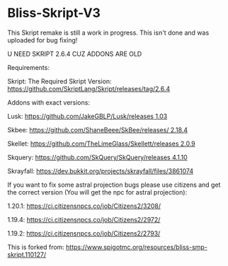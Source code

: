 # Bliss-Skript-V3
This Skript remake is still a work in progress. This isn't done and was uploaded for bug fixing!

U NEED SKRIPT 2.6.4 CUZ ADDONS ARE OLD

Requirements:

  Skript:
  The Required Skript Version: https://github.com/SkriptLang/Skript/releases/tag/2.6.4


  Addons with exact versions:

  Lusk: [https://github.com/JakeGBLP/Lusk/releases 1.03](https://github.com/JakeGBLP/Lusk/releases/tag/1.0.3)

  Skbee: [https://github.com/ShaneBeee/SkBee/releases/ 2.18.4](https://github.com/ShaneBeee/SkBee/releases/tag/2.18.4)

  Skellet: [https://github.com/TheLimeGlass/Skellett/releases 2.0.9](https://github.com/TheLimeGlass/Skellett/releases/tag/2.0.9)

  Skquery: [https://github.com/SkQuery/SkQuery/releases 4.1.10](https://github.com/SkQuery/SkQuery/releases/tag/4.1.10)

  Skrayfall: https://dev.bukkit.org/projects/skrayfall/files/3861074












If you want to fix some astral projection bugs please use citizens and get the correct version (You will get the npc for astral projection):

1.20.1: https://ci.citizensnpcs.co/job/Citizens2/3208/

1.19.4: https://ci.citizensnpcs.co/job/Citizens2/2972/

1.19.2: https://ci.citizensnpcs.co/job/Citizens2/2793/












  This is forked from: https://www.spigotmc.org/resources/bliss-smp-skript.110127/
  
